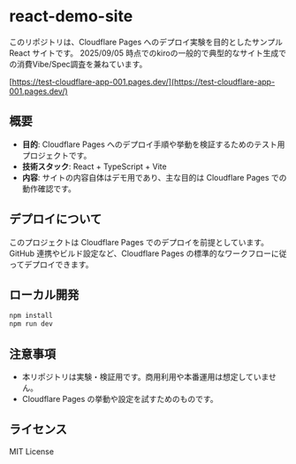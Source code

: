 # react-demo-site

このリポジトリは、Cloudflare Pages へのデプロイ実験を目的としたサンプル React サイトです。
2025/09/05 時点でのkiroの一般的で典型的なサイト生成での消費Vibe/Spec調査を兼ねています。

[https://test-cloudflare-app-001.pages.dev/](https://test-cloudflare-app-001.pages.dev/)

## 概要

- **目的**: Cloudflare Pages へのデプロイ手順や挙動を検証するためのテスト用プロジェクトです。
- **技術スタック**: React + TypeScript + Vite
- **内容**: サイトの内容自体はデモ用であり、主な目的は Cloudflare Pages での動作確認です。

## デプロイについて

このプロジェクトは Cloudflare Pages でのデプロイを前提としています。GitHub 連携やビルド設定など、Cloudflare Pages の標準的なワークフローに従ってデプロイできます。

## ローカル開発

```bash
npm install
npm run dev
```

## 注意事項

- 本リポジトリは実験・検証用です。商用利用や本番運用は想定していません。
- Cloudflare Pages の挙動や設定を試すためのものです。

## ライセンス

MIT License
